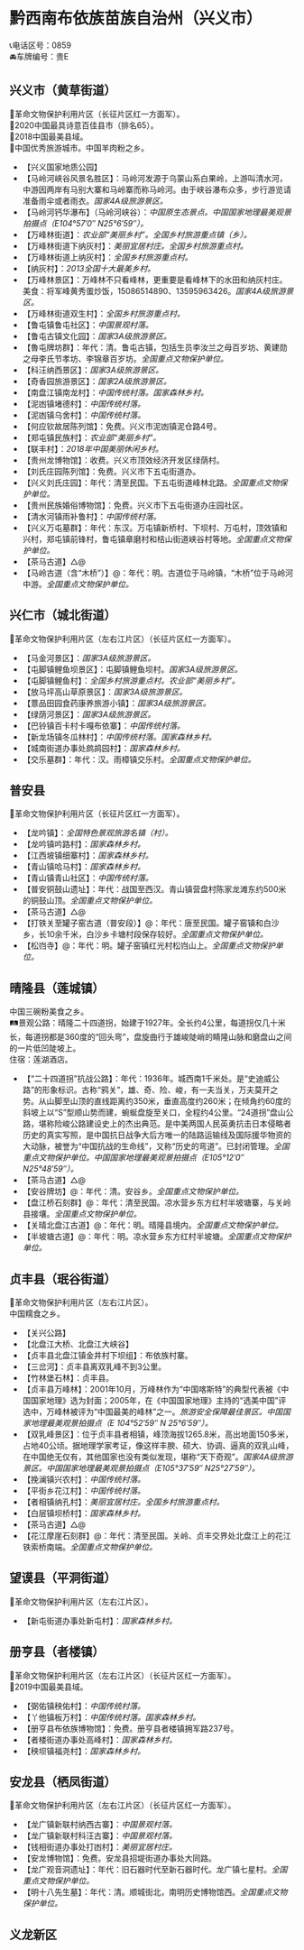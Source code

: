 # 黔西南布依族苗族自治州（兴义市）  
📞电话区号：0859  
🚘车牌编号：贵E  

## 兴义市（黄草街道）  
🚩革命文物保护利用片区（长征片区红一方面军）。   
🏅2020中国最具诗意百佳县市（排名65）。   
🏅2018中国最美县域。   
🏅中国优秀旅游城市。中国羊肉粉之乡。   
* 【兴义国家地质公园】  
* 【马岭河峡谷风景名胜区】：马岭河发源于乌蒙山系白果岭，上游叫清水河，中游因两岸有马别大寨和马岭寨而称马岭河。由于峡谷瀑布众多，步行游览请准备雨伞或者雨衣。*国家4A级旅游景区。*  
* 【马岭河钙华瀑布】（马岭河峡谷）：*中国原生态景点。中国国家地理最美观景拍摄点（E104°57′0″ N25°6′59″）。*  
* 【万峰林街道】：*农业部“美丽乡村”。全国乡村旅游重点镇（乡）。*  
* 【万峰林街道下纳灰村】：*美丽宜居村庄。全国乡村旅游重点村。*  
* 【万峰林街道上纳灰村】：*全国乡村旅游重点村。*  
* 【纳灰村】：*2013全国十大最美乡村。*  
* 【万峰林景区】：万峰林不只看峰林，更重要是看峰林下的水田和纳灰村庄。美食：将军峰黄秀蛋炒饭，15086514890、13595963426。*国家4A级旅游景区。*  
* 【万峰林街道双生村】：*全国乡村旅游重点村。*    
* 【鲁屯镇鲁屯社区】：*中国景观村落。*  
* 【鲁屯古镇文化园】：*国家3A级旅游景区。*  
* 【魯屯牌坊群】：年代：清。鲁屯古镇，包括生员李汝兰之母百岁坊、黄建勋之母李氏节孝坊、李锦章百岁坊。*全国重点文物保护单位。*   
* 【科汪纳西景区】：*国家3A级旅游景区。*  
* 【奇香园旅游景区】：*国家2A级旅游景区。*  
* 【南盘江镇南龙村】：*中国传统村落。国家森林乡村。*  
* 【泥凼镇堵德村】：*中国传统村落。*  
* 【泥凼镇乌舍村】：*中国传统村落。*  
* 【何应钦故居陈列馆】：免费。兴义市泥凼镇泥仓路4号。   
* 【郑屯镇民族村】：*农业部“美丽乡村”。*  
* 【联丰村】：*2018年中国美丽休闲乡村。*  
* 【贵州龙博物馆】：收费。兴义市顶效经济开发区绿荫村。   
* 【刘氏庄园陈列馆】：免费。兴义市下五屯街道办。   
* 【兴义刘氏庄园】：年代：清至民国。下五屯街道峰林北路。*全国重点文物保护单位。*   
* 【贵州民族婚俗博物馆】：免费。兴义市下五屯街道办庄园社区。   
* 【清水河镇雨补鲁村】：*中国传统村落。*  
* 【兴义万屯墓群】：年代：东汉。万屯镇新桥村、下坝村、万屯村，顶效镇和兴村，郑屯镇前锋村，鲁屯镇章磨村和桔山街道峡谷村等地。*全国重点文物保护单位。*   
* 【茶马古道】△@ 
* 【马岭古道（含“木桥”）】@：年代：明。古道位于马岭镇，“木桥”位于马岭河中游。*全国重点文物保护单位。*   

## 兴仁市（城北街道）  
🚩革命文物保护利用片区（左右江片区）（长征片区红一方面军）。   
* 【马金河景区】：*国家3A级旅游景区。*  
* 【屯脚镇鲤鱼坝景区】：屯脚镇鲤鱼坝村。*国家3A级旅游景区。*  
* 【屯脚镇鲤鱼村】：*全国乡村旅游重点村。农业部“美丽乡村”。*  
* 【放马坪高山草原景区】：*国家3A级旅游景区。*  
* 【薏品田园食药康养旅游小镇】：*国家3A级旅游景区。*  
* 【绿荫河景区】：*国家3A级旅游景区。*  
* 【巴铃镇百卡村卡嘎布依寨】：*中国传统村落。*  
* 【新龙场镇冬瓜林村】：*中国传统村落。国家森林乡村。*  
* 【城南街道办事处鹧鸪园村】：*国家森林乡村。*  
* 【交乐墓群】：年代：汉。雨樟镇交乐村。*全国重点文物保护单位。*    

## 普安县  
🚩革命文物保护利用片区（长征片区红一方面军）。   
* 【龙吟镇】：*全国特色景观旅游名镇（村）。*  
* 【龙吟镇吟路村】：*国家森林乡村。*  
* 【江西坡镇细寨村】：*国家森林乡村。*  
* 【青山镇哈马村】：*国家森林乡村。*  
* 【青山镇青山社区】：*中国传统村落。*  
* 【普安铜鼓山遗址】：年代：战国至西汉。青山镇营盘村陈家龙滩东约500米的铜鼓山顶。*全国重点文物保护单位。*    
* 【茶马古道】△@ 
* 【打铁关至罐子窑古道（普安段）】@：年代：唐至民国。罐子窑镇和白沙乡，长10余千米，白沙乡卡塘村段保存较好。*全国重点文物保护单位。*    
* 【松岿寺】@：年代：明。罐子窑镇红光村松岿山上。*全国重点文物保护单位。*    

## 晴隆县（莲城镇）  
中国三碗粉美食之乡。   
🛤景观公路：晴隆二十四道拐，始建于1927年。全长约4公里，每道拐仅几十米长，每道拐都是360度的“回头弯”，盘旋曲行于雄峻陡峭的睛隆山脉和磨盘山之间的一片低凹陡坡上。   
住宿：莲湖酒店。   
* 【“二十四道拐”抗战公路】：年代：1936年。城西南1千米处。是“史迪威公路”的形象标识。古称“鸦关”，雄、奇、险、峻，有一夫当关，万夫莫开之势。从山脚至山顶的直线距离约350米，垂直高度约260米；在倾角约60度的斜坡上以“S”型顺山势而建，蜿蜒盘旋至关口，全程约4公里。“24道拐”盘山公路，堪称险峻公路建设史上的杰出典范。是中美两国人民英勇抗击日本侵略者历史的真实写照，是中国抗日战争大后方唯一的陆路运输线及国际援华物资的大动脉，被誉为“中国抗战的生命线”，又称“历史的弯道”。已封闭管理。*全国重点文物保护单位。中国国家地理最美观景拍摄点（E105°12′0″ N25°48′59″）。*  
* 【茶马古道】△@ 
* 【安谷牌坊】@：年代：清。安谷乡。*全国重点文物保护单位。*    
* 【盘江桥石刻群】@：年代：清至民国。凉水营乡东方红村半坡塘寨，与关岭县接壤。*全国重点文物保护单位。*    
* 【关晴北盘江古道】@：年代：明。晴隆县境内。*全国重点文物保护单位。*    
* 【半坡塘古道】@：年代：明。凉水营乡东方红村半坡塘。*全国重点文物保护单位。*    

## 贞丰县（珉谷街道）  
🚩革命文物保护利用片区（左右江片区）。   
中国糯食之乡。   
* 【关兴公路】  
* 【北盘江大桥、北盘江大峡谷】  
* 【贞丰县北盘江镇金井村下坝组】：布依族村寨。   
* 【三岔河】：贞丰县离双乳峰不到3公里。   
* 【竹林堡石林】：贞丰县。   
* 【贞丰县万峰林】：2001年10月，万峰林作为“中国喀斯特”的典型代表被《中国国家地理》选为封面；2005年，在《中国国家地理》主持的“选美中国”评选中，万峰林被评为“中国最美的峰林”之一。*旅游安全保障最佳景区。中国国家地理最美观景拍摄点（E 104°52′59″ N 25°6′59″）。*  
* 【双乳峰景区】：位于贞丰县者相镇，峰顶海拔1265.8米，高出地面150多米，占地40公顷。据地理学家考证，像这样丰腴、硕大、协调、逼真的双乳山峰，在中国绝无仅有，其他国家也没有类似发现，堪称“天下奇观”。*国家4A级旅游景区。中国国家地理最美观景拍摄点（E105°37′59″ N25°27′59″）。*  
* 【挽澜镇兴农村】：*中国传统村落。*  
* 【平街乡花江村】：*中国传统村落。*  
* 【者相镇纳孔村】：*美丽宜居村庄。全国乡村旅游重点村。*  
* 【白层镇坝桥村】：*国家森林乡村。*  
* 【茶马古道】△@ 
* 【花江摩崖石刻群】@：年代：清至民国。关岭、贞丰交界处北盘江上的花江铁索桥南端。*全国重点文物保护单位。*     

## 望谟县（平洞街道）  
🚩革命文物保护利用片区（左右江片区）。   
* 【新屯街道办事处新屯村】：*国家森林乡村。*  

## 册亨县（者楼镇）  
🚩革命文物保护利用片区（左右江片区）（长征片区红一方面军）。   
🏅2019中国最美县域。   
* 【弼佑镇秧佑村】：*中国传统村落。*  
* 【丫他镇板万村】：*中国传统村落。国家森林乡村。*  
* 【册亨县布依族博物馆】：免费。册亨县者楼镇拥军路237号。   
* 【者楼街道办事处高峰村】：*国家森林乡村。*  
* 【秧坝镇福尧村】：*国家森林乡村。*  

## 安龙县（栖凤街道）  
🚩革命文物保护利用片区（左右江片区）（长征片区红一方面军）。   
* 【龙广镇新联村纳西古寨】：*中国景观村落。*  
* 【龙广镇新联村科汪古寨】：*中国景观村落。*  
* 【钱相街道办事处打凼村】：*美丽宜居村庄。*  
* 【安龙博物馆】：免费。安龙县招堤街道办事处大同路。   
* 【龙广观音洞遗址】：年代：旧石器时代至新石器时代。龙广镇七星村。*全国重点文物保护单位。*    
* 【明十八先生墓】：年代：清。顺城街北，南明历史博物馆西。*全国重点文物保护单位。*    

## 义龙新区  
